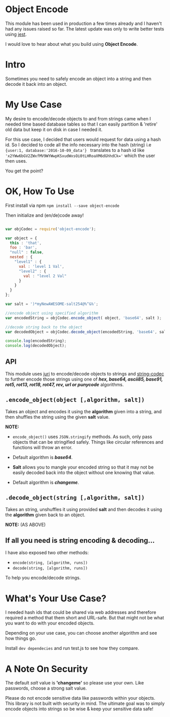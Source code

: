 



# Object Encode 
This module has been used in production a few times already and I haven't had any issues raised so far. The latest update was only to write better tests using [jest](https://www.npmjs.com/package/jest).

I would love to hear about what you build using **Object Encode**.

# Intro
Sometimes you need to safely encode an object into a string and then decode it back into an object.

# My Use Case
My desire to encode/decode objects to and from strings came when I needed time based database tables so that I can easily partition & 'retire' old data but keep it on disk in case I needed it.

For this use case, I decided that users would request for data using a hash id. So I decided to code all the info necessary into the hash (string) i.e ```{user:1, database:'2016-10-09_data'} ``` translates to a hash id like ```'x2YWw6bGV2ZWxfMV9WYWwpKSxudWxsOi0tLHRoaXM6dGhhdCk='``` which the user then uses.

You get the point?

# OK, How To Use

First install via npm ```npm install --save object-encode```

Then initialize and (en/de)code away!

```javascript

var objCodec = require('object-encode');

var object = {
  this : 'that',
  foo : 'bar',
  "null" : false,
  nested : {
    "level1" : {
      val : 'level 1 Val',
      "level2" : {
        val : "level 2 Val"
      }
    }
  }
};

var salt = ')*myNewAWESOME-salt254@%^&%';

//encode object using specified algorithm
var encodedString = objCodec.encode_object( object, 'base64', salt );

//decode string back to the object
var decodedObject = objCodec.decode_object(encodedString, 'base64', salt );

console.log(encodedString);
console.log(decodedObject);


```

## API
This module uses [juri](https://www.npmjs.com/package/juri) to encode/decode objects to strings and  [string-codec](https://www.npmjs.com/package/string-codec) to further encode those strings using one of ***hex, base64,  ascii85, base91, rot5, rot13, rot18, rot47, rev, url or punycode*** algorithms.

## ```.encode_object(object [,algorithm, salt])```

Takes an object and encodes it using the **algorithm** given into a string, and then shuffles the string using the given **salt** value.

**NOTE:**
* `encode_object()` uses `JSON.stringify` methods. As such, only pass objects that can be stringified safely. Things like circular references and functions will throw an error.

* Default algorithm is ***base64***.

* **Salt** allows you to mangle your encoded string so that it may not be easily decoded back into the object without one knowing that value.

* Default algorithm is ***changeme***.

## ```.decode_object(string [,algorithm, salt])```
Takes an string, unshuffles it using provided **salt** and then decodes it using the **algorithm** given back to an object.

**NOTE:** (AS ABOVE)

## If all you need is string encoding & decoding...
I have also exposed two other methods:
- ```encode(string, [algorithm, runs])```
- ```decode(string, [algorithm, runs])```

To help you encode/decode strings.

# What's Your Use Case?
I needed hash ids that could be shared via web addresses and therefore required a method that them short and URL-safe. But that might not be what you want to do with your encoded objects.

Depending on your use case, you can choose another algorithm and see how things go.

Install ```dev dependecies``` and run test.js to see how they compare.

# A Note On Security
The default *salt* value is **'changeme'** so please use your own. Like passwords, choose a strong salt value.

Please do not encode sensitive data like passwords within your objects. This library is not built with security in mind. The ultimate goal was to simply encode objects into strings so be wise & keep your sensitive data safe!


